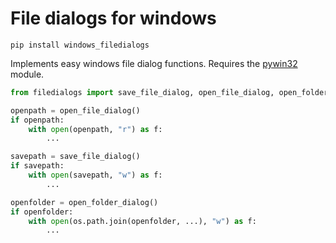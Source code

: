 # File dialogs for windows

```
pip install windows_filedialogs
```

Implements easy windows file dialog functions. Requires the [pywin32](https://pypi.org/project/pywin32/) module.

```python
from filedialogs import save_file_dialog, open_file_dialog, open_folder_dialog

openpath = open_file_dialog()
if openpath:
    with open(openpath, "r") as f:
        ...

savepath = save_file_dialog()
if savepath:
    with open(savepath, "w") as f:
        ...

openfolder = open_folder_dialog()
if openfolder:
    with open(os.path.join(openfolder, ...), "w") as f:
        ...
```
